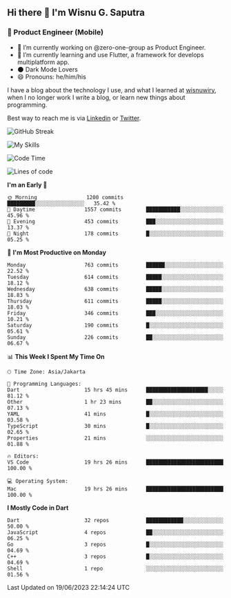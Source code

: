 ## Hi there 👋 I'm Wisnu G. Saputra

### :mobile_phone_off: Product Engineer (Mobile)

- 🔭 I’m currently working on @zero-one-group as Product Engineer.
- 🌱 I’m currently learning and use Flutter, a framework for develops multiplatform app.
- 🌑 Dark Mode Lovers
- 😄 Pronouns: he/him/his

I have a blog about the technology I use, and what I learned at [wisnuwiry](https://wisnuwiry.space/), when I no longer work I write a blog, or learn new things about programming.

Best way to reach me is via [Linkedin](https://www.linkedin.com/in/wisnu-saputra/) or [Twitter](https://twitter.com/wisnuwiry).

![GitHub Streak](https://streak-stats.demolab.com?user=wisnuwiry&theme=dark&hide_border=true)

![My Skills](https://skillicons.dev/icons?i=dart,flutter,kotlin,swift,go,js,css,neovim,git,linux&perline=5)

<!--START_SECTION:waka-->
![Code Time](http://img.shields.io/badge/Code%20Time-530%20hrs%208%20mins-blue)

![Lines of code](https://img.shields.io/badge/From%20Hello%20World%20I%27ve%20Written-4.6%20million%20lines%20of%20code-blue)

**I'm an Early 🐤** 

```text
🌞 Morning                1200 commits        █████████░░░░░░░░░░░░░░░░   35.42 % 
🌆 Daytime                1557 commits        ███████████░░░░░░░░░░░░░░   45.96 % 
🌃 Evening                453 commits         ███░░░░░░░░░░░░░░░░░░░░░░   13.37 % 
🌙 Night                  178 commits         █░░░░░░░░░░░░░░░░░░░░░░░░   05.25 % 
```
📅 **I'm Most Productive on Monday** 

```text
Monday                   763 commits         ██████░░░░░░░░░░░░░░░░░░░   22.52 % 
Tuesday                  614 commits         █████░░░░░░░░░░░░░░░░░░░░   18.12 % 
Wednesday                638 commits         █████░░░░░░░░░░░░░░░░░░░░   18.83 % 
Thursday                 611 commits         █████░░░░░░░░░░░░░░░░░░░░   18.03 % 
Friday                   346 commits         ███░░░░░░░░░░░░░░░░░░░░░░   10.21 % 
Saturday                 190 commits         █░░░░░░░░░░░░░░░░░░░░░░░░   05.61 % 
Sunday                   226 commits         ██░░░░░░░░░░░░░░░░░░░░░░░   06.67 % 
```


📊 **This Week I Spent My Time On** 

```text
🕑︎ Time Zone: Asia/Jakarta

💬 Programming Languages: 
Dart                     15 hrs 45 mins      ████████████████████░░░░░   81.12 % 
Other                    1 hr 23 mins        ██░░░░░░░░░░░░░░░░░░░░░░░   07.13 % 
YAML                     41 mins             █░░░░░░░░░░░░░░░░░░░░░░░░   03.58 % 
TypeScript               30 mins             █░░░░░░░░░░░░░░░░░░░░░░░░   02.65 % 
Properties               21 mins             ░░░░░░░░░░░░░░░░░░░░░░░░░   01.88 % 

🔥 Editors: 
VS Code                  19 hrs 26 mins      █████████████████████████   100.00 % 

💻 Operating System: 
Mac                      19 hrs 26 mins      █████████████████████████   100.00 % 
```

**I Mostly Code in Dart** 

```text
Dart                     32 repos            ████████████░░░░░░░░░░░░░   50.00 % 
JavaScript               4 repos             ██░░░░░░░░░░░░░░░░░░░░░░░   06.25 % 
Go                       3 repos             █░░░░░░░░░░░░░░░░░░░░░░░░   04.69 % 
C++                      3 repos             █░░░░░░░░░░░░░░░░░░░░░░░░   04.69 % 
Shell                    1 repo              ░░░░░░░░░░░░░░░░░░░░░░░░░   01.56 % 
```




 Last Updated on 19/06/2023 22:14:24 UTC
<!--END_SECTION:waka-->
